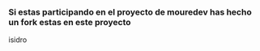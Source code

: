 ### Si estas participando en el proyecto de mouredev has hecho un fork estas en este proyecto
isidro